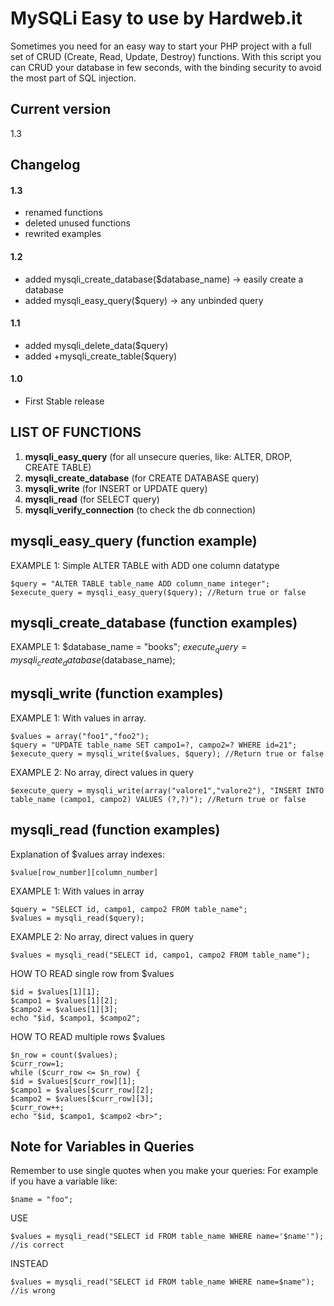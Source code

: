 # MySQLi Easy to use by Hardweb.it
Sometimes you need for an easy way to start your PHP project with a full set of CRUD (Create, Read, Update, Destroy) functions.
With this script you can CRUD your database in few seconds, with the binding security to avoid the most part of SQL injection.

## Current version
1.3

## Changelog
#### 1.3
+ renamed functions
+ deleted unused functions
+ rewrited examples
#### 1.2
+ added mysqli_create_database($database_name) -> easily create a database
+ added mysqli_easy_query($query) -> any unbinded query
#### 1.1
+ added mysqli_delete_data($query)
+ added +mysqli_create_table($query)
#### 1.0
+ First Stable release


## LIST OF FUNCTIONS

1. **mysqli_easy_query** (for all unsecure queries, like: ALTER, DROP, CREATE TABLE)
2. **mysqli_create_database** (for CREATE DATABASE query)
3. **mysqli_write** (for INSERT or UPDATE query)
4. **mysqli_read** (for SELECT query)
5. **mysqli_verify_connection** (to check the db connection)

## mysqli_easy_query (function example)

EXAMPLE 1: Simple ALTER TABLE with ADD one column datatype
  
	$query = "ALTER TABLE table_name ADD column_name integer";
	$execute_query = mysqli_easy_query($query); //Return true or false

## mysqli_create_database (function examples)

EXAMPLE 1:
	$database_name = "books";
	$execute_query = mysqli_create_database($database_name);

## mysqli_write (function examples)

EXAMPLE 1: With values in array.
  
	$values = array("foo1","foo2"); 
	$query = "UPDATE table_name SET campo1=?, campo2=? WHERE id=21"; 
	$execute_query = mysqli_write($values, $query); //Return true or false
    
EXAMPLE 2: No array, direct values in query
	
	$execute_query = mysqli_write(array("valore1","valore2"), "INSERT INTO table_name (campo1, campo2) VALUES (?,?)"); //Return true or false

## mysqli_read (function examples)
Explanation of $values array indexes:

	$value[row_number][column_number]

EXAMPLE 1: With values in array
	
	$query = "SELECT id, campo1, campo2 FROM table_name";
	$values = mysqli_read($query);
    
EXAMPLE 2: No array, direct values in query
	
	$values = mysqli_read("SELECT id, campo1, campo2 FROM table_name");
		
 HOW TO READ single row from $values
 
	$id = $values[1][1];
	$campo1 = $values[1][2];
	$campo2 = $values[1][3];
	echo "$id, $campo1, $campo2";
			
HOW TO READ multiple rows $values

	$n_row = count($values);
	$curr_row=1;
	while ($curr_row <= $n_row) {
	$id = $values[$curr_row][1];
	$campo1 = $values[$curr_row][2];
	$campo2 = $values[$curr_row][3];
	$curr_row++;
	echo "$id, $campo1, $campo2 <br>";
			
      

			
			
## Note for Variables in Queries
Remember to use single quotes when you make your queries:
For example if you have a variable like:
	
	$name = "foo";
USE

	$values = mysqli_read("SELECT id FROM table_name WHERE name='$name'"); //is correct

INSTEAD

	$values = mysqli_read("SELECT id FROM table_name WHERE name=$name"); //is wrong
